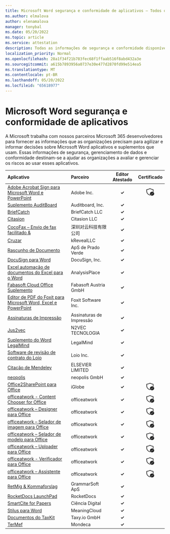 ```yaml
---
title: Microsoft Word segurança e conformidade de aplicativos – Todos os aplicativos
ms.author: elmalova
author: elenamalova
manager: tonybal
ms.date: 05/20/2022
ms.topic: article
ms.service: attestation
description: Todas as informações de segurança e conformidade disponíveis para todos os Microsoft Word Aplicativos.
localization_priority: Normal
ms.openlocfilehash: 28a1f34f21b783fec68f1ffaab516f8abd432a3e
ms.sourcegitcommit: a615b7893956a0737e30e477d2870fd99e514ea5
ms.translationtype: MT
ms.contentlocale: pt-BR
ms.lasthandoff: 05/20/2022
ms.locfileid: "65618977"
---
```

# <a name="microsoft-word-apps-security-and-compliance"></a>Microsoft Word segurança e conformidade de aplicativos

A Microsoft trabalha com nossos parceiros Microsoft 365 desenvolvedores para fornecer as informações que as organizações precisam para agilizar e informar decisões sobre Microsoft Word aplicativos e suplementos que usam. Essas informações de segurança, gerenciamento de dados e conformidade destinam-se a ajudar as organizações a avaliar e gerenciar os riscos ao usar esses aplicativos.

| **Aplicativo** | **Parceiro** | **Editor Atestado** | **Certificado** |
|:--------|:------------|:----------------------:|:-------------:|
| [Adobe Acrobat Sign para Microsoft Word e PowerPoint](./adobe-inc-acrobat-sign-for-microsoft-word-and-powerpoint.md) | Adobe Inc. | **✓** | <img alt="Certified application badge" src="../media/certified-badge.png" height="25" width="25" /> |
| [Suplemento AuditBoard](./auditboard-inc-add-in.md) | Auditboard, Inc. | **✓** |  |
| [BriefCatch](./briefcatch-llc.md) | BriefCatch LLC | **✓** |  |
| [Citasion](./citasion-llc.md) | Citasion LLC | **✓** |  |
| [CocoFax – Envio de fax facilitado &amp;](./cocofax-sending-fax-made-easysecure.md) | &#28145;&#22323;&#23545;&#20113;&#31185;&#25216;&#26377;&#38480;&#20844;&#21496; | **✓** |  |
| [Cruzar](./krevealllc-crosscheck.md) | kRevealLLC | **✓** |  |
| [Rascunho de Documento](./green-meadow-aps-document-drafter.md) | ApS de Prado Verde | **✓** |  |
| [DocuSign para Word](./docusign-inc-for-word.md) | DocuSign, Inc. | **✓** |  |
| [Excel automação de documentos do Excel para o Word](./analysisplace-excel-to-word-document-automation.md) | AnalysisPlace | **✓** |  |
| [Fabasoft Cloud Office Suplemento](./fabasoft-austria-gmbh-cloud-office-add-in.md) | Fabasoft Austria GmbH | **✓** |  |
| [Editor de PDF do Foxit para Microsoft Word, Excel e PowerPoint](./foxit-software-inc-pdf-editor-for-microsoft-word-excel-and-powerpoint.md) | Foxit Software Inc. | **✓** |  |
| [Assinaturas de Impressão](./impression-signatures.md) | Assinaturas de Impressão | **✓** |  |
| [Jus2vec](./n2vec-tecnologia-jus2vec.md) | N2VEC TECNOLOGIA | **✓** |  |
| [Suplemento do Word LegalMind](./legalmind-word-addin.md) | LegalMind | **✓** |  |
| [Software de revisão de contrato do Loio](./loio-inc-contract-review-software.md) | Loio Inc. | **✓** |  |
| [Citação de Mendeley](./elsevier-limited-mendeley-cite.md) | ELSEVIER LIMITED | **✓** |  |
| [neopolis](./neopolis-gmbh.md) | neopolis GmbH | **✓** |  |
| [Office2SharePoint para Office](./iglobe-office2sharepoint-for-office.md) | iGlobe | **✓** | <img alt="Certified application badge" src="../media/certified-badge.png" height="25" width="25" /> |
| [officeatwork - Content Chooser for Office](./officeatwork-officeatworkcontent-chooser-for-office.md) | officeatwork | **✓** | <img alt="Certified application badge" src="../media/certified-badge.png" height="25" width="25" /> |
| [officeatwork – Designer para Office](./officeatwork-officeatworkdesigner-for-office.md) | officeatwork | **✓** | <img alt="Certified application badge" src="../media/certified-badge.png" height="25" width="25" /> |
| [officeatwork – Selador de imagem para Office](./officeatwork-officeatworkimage-chooser-for-office.md) | officeatwork | **✓** | <img alt="Certified application badge" src="../media/certified-badge.png" height="25" width="25" /> |
| [officeatwork – Selador de modelo para Office](./officeatwork-officeatworktemplate-chooser-for-office.md) | officeatwork | **✓** | <img alt="Certified application badge" src="../media/certified-badge.png" height="25" width="25" /> |
| [officeatwork – Uploader para Office](./officeatwork-officeatworkuploader-for-office.md) | officeatwork | **✓** | <img alt="Certified application badge" src="../media/certified-badge.png" height="25" width="25" /> |
| [officeatwork - Verificador para Office](./officeatwork-officeatworkverifier-for-office.md) | officeatwork | **✓** | <img alt="Certified application badge" src="../media/certified-badge.png" height="25" width="25" /> |
| [officeatwork – Assistente para Office](./officeatwork-officeatworkwizard-for-office.md) | officeatwork | **✓** | <img alt="Certified application badge" src="../media/certified-badge.png" height="25" width="25" /> |
| [RetMig &amp; Kommaforslag](./grammarsoft-aps-retmigkommaforslag.md) | GrammarSoft ApS | **✓** |  |
| [RocketDocs LaunchPad](./rocketdocs-launchpad.md) | RocketDocs | **✓** |  |
| [SmartCite for Papers](./digital-science-smartcite-for-papers.md) | Ciência Digital | **✓** |  |
| [Stilus para Word](./meaningcloud-stilus-for-word.md) | MeaningCloud | **✓** |  |
| [Documentos do TaxKit](./taxyio-gmbh-taxkit-docs.md) | Taxy.io GmbH | **✓** |  |
| [TerMef](./mondeca-termef.md) | Mondeca | **✓** |  |
